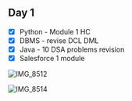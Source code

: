 ## Day 1

- [x]  Python - Module 1 HC
- [x]  DBMS - revise DCL DML  
- [x]  Java - 10 DSA problems revision
- [x]  Salesforce 1 module 

![IMG_8512](https://github.com/user-attachments/assets/9d0a8335-021a-42ea-87a6-cc5eddfcdb9e)

![IMG_8514](https://github.com/user-attachments/assets/ba4e023f-a05a-4116-b452-3b79c80172bf)

